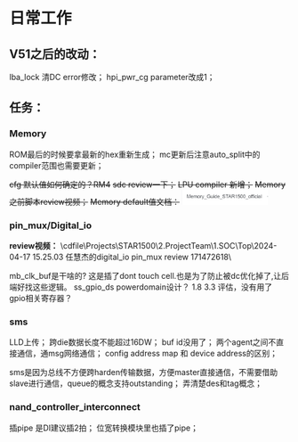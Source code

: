 # 日常工作

## V51之后的改动：
lba_lock 清DC error修改；
hpi_pwr_cg parameter改成1；


## 任务：
### Memory
ROM最后的时候要拿最新的hex重新生成；
mc更新后注意auto_split中的compiler范围也需要更新；

~~cfg 默认值如何确定的？RM4~~
~~sdc review一下；~~
~~LPU compiler 新增；~~
~~Memory之前脚本review视频；~~
~~Memory default值文档：~~
![](vx_images/568660919266922.png)




### pin_mux/Digital_io
**review视频：**
\\cdfile\Projects\STAR1500\2.ProjectTeam\1.SOC\Top\2024-04-17 15.25.03 任慧杰的digital_io pin_mux review 171472618\

mb_clk_buf是干啥的?
这是插了dont touch cell.也是为了防止被dc优化掉了,让后端好找这些逻辑。
ss_gpio_ds powerdomain设计？ 1.8 3.3 评估，没有用了
gpio相关寄存器？


### sms
LLD上传；
跨die数据长度不能超过16DW；
buf id没用了；
两个agent之间不直接通信，通msg网络通信；
config address map 和 device address的区别；

sms是因为总线不方便跨harden传输数据，方便master直接通信，不需要借助slave进行通信，queue的概念支持outstanding；
弄清楚des和tag概念；



### nand_controller_interconnect
插pipe 是DI建议插2拍；
位宽转换模块里也插了pipe；


